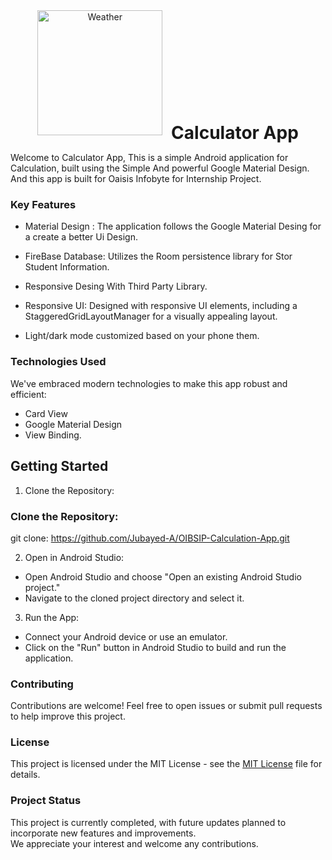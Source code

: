 
<div align="center">  
  <img src="https://github.com/Jubayed-A/OIBSIP-Calculation-App/assets/106887389/acd9f9ee-0d5f-47b4-9884-1eb7845768d0" alt="Weather" style="width: 200px; height: 200px; object-fit: contain; margin-right: 10px;">  
 <h1 style="display: inline-block; margin: 0; vertical-align: middle;">Calculator App</h1>  
</div>  

Welcome to Calculator App, This is a simple Android application for Calculation, built using the Simple And powerful Google Material Design. And this app is built for Oaisis Infobyte for Internship Project.
<!--
**APK: https://github.com/Jubayed-A/Computer-Technology-App/releases/download/v.1.5/Computer.Department.apk** 


## Demo
<div align="center"
  style="display:flex; flex-wrap:wrap;">
  <img src="https://github.com/Jubayed-A/Computer-Technology-App/assets/106887389/bd7b42fe-ac23-494b-a329-bbdf8d666716" style="flex:1; margin:5px;" height="450">
  <img src="https://github.com/Jubayed-A/Computer-Technology-App/assets/106887389/d01656e2-6795-4a75-ba66-650adf1782c0" style="flex:1; margin:5px;" height="450">
  <img src="https://github.com/Jubayed-A/Computer-Technology-App/assets/106887389/99394944-52e4-46cf-9e3b-0feb64552e95" style="flex:1; margin:5px;" height="450">
  <img src="https://github.com/Jubayed-A/Computer-Technology-App/assets/106887389/7fb86577-d005-4580-af7a-4c245b5f6df9" style="flex:1; margin:5px;" height="450">
</div>


## Screenshots
<div align="center"
  style="display:flex; flex-wrap:wrap;">
  <img src="https://github.com/Jubayed-A/Notes-Application-With-MVVM-and-Room-Database/assets/106887389/540aad36-3e6e-4918-8a62-e8dbdda170ec" style="flex:1; margin:5px;" height="450">
  <img src="https://github.com/Jubayed-A/Notes-Application-With-MVVM-and-Room-Database/assets/106887389/93659b69-2ba0-48a1-8298-7e86c45e4667" style="flex:1; margin:5px;" height="450">
  <img src="https://github.com/Jubayed-A/Notes-Application-With-MVVM-and-Room-Database/assets/106887389/58497113-350f-4e8e-8d9c-2a6766ed45e4" style="flex:1; margin:5px;" height="450">
  <img src="https://github.com/Jubayed-A/Notes-Application-With-MVVM-and-Room-Database/assets/106887389/799f6320-7a88-4207-bf4c-e13340729a9a" style="flex:1; margin:5px;" height="450">
  <img src="https://github.com/Jubayed-A/Notes-Application-With-MVVM-and-Room-Database/assets/106887389/7f7e02c2-f753-453b-bb68-7cf9a8be9fc1" style="flex:1; margin:5px;" height="450">
  <img src="https://github.com/Jubayed-A/Notes-Application-With-MVVM-and-Room-Database/assets/106887389/bafa78ee-3b0f-4ab9-948f-3b36f416850a" style="flex:1; margin:5px;" height="450">
  <img src="https://github.com/Jubayed-A/Notes-Application-With-MVVM-and-Room-Database/assets/106887389/33f72d38-2ddb-4553-896b-24609cb2c9fa" style="flex:1; margin:5px;" height="450">
</div>
-->

### Key Features

- Material Design : The application follows the Google Material Desing for a create a better Ui Design.

- FireBase Database: Utilizes the Room persistence library for Stor Student Information.
- Responsive Desing With Third Party Library.
- Responsive UI: Designed with responsive UI elements, including a StaggeredGridLayoutManager for a visually appealing layout.
- Light/dark mode customized based on your phone them.
  
### Technologies Used

We've embraced modern technologies to make this app robust and efficient:

- Card View
- Google Material Design
- View Binding.

## Getting Started
1. Clone the Repository:

### Clone the Repository:
git clone: https://github.com/Jubayed-A/OIBSIP-Calculation-App.git

2. Open in Android Studio:
- Open Android Studio and choose "Open an existing Android Studio project."
- Navigate to the cloned project directory and select it.
3. Run the App:
- Connect your Android device or use an emulator.
- Click on the "Run" button in Android Studio to build and run the application.
  
### Contributing
Contributions are welcome! Feel free to open issues or submit pull requests to help improve this project.

### License
This project is licensed under the MIT License - see the [MIT License](LICENSE) file for details.


### Project Status

This project is currently completed, with future updates planned to incorporate new features and improvements.\
We appreciate your interest and welcome any contributions.



